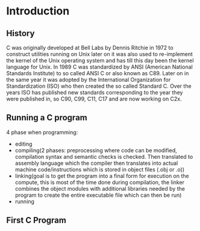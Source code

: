 # Introduction

## History

C was originally developed at Bell Labs by Dennis Ritchie in 1972 to construct utilities running on Unix later on it was also used to re-implement the kernel of the Unix operating system and has till this day been the kernel language for Unix. In 1989 C was standardized by ANSI (American National Standards Institute) to so called ANSI C or also known as C89. Later on in the same year it was adopted by the International Organization for Standardization (ISO) who then created the so called Standard C. Over the years ISO has published new standards corresponding to the year they were published in, so C90, C99, C11, C17 and are now working on C2x.

## Running a C program

4 phase when programming:

- editing
- compiling(2 phases: preprocessing where code can be modified, compilation syntax and semantic checks is checked. Then translated to assembly language which the compiler then translates into actual machine code/instructions which is stored in object files (.obj or .o))
- linking(goal is to get the program into a final form for execution on the compute, this is most of the time done during compilation, the linker combines the object modules with additional libraries needed by the program to create the entire executable file which can then be run)
- running

## First C Program
